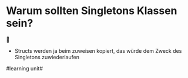 # Warum sollten Singletons  Klassen sein?
🧠

- Structs werden ja beim zuweisen kopiert, das würde dem Zweck des Singletons zuwiederlaufen

#learning unit#